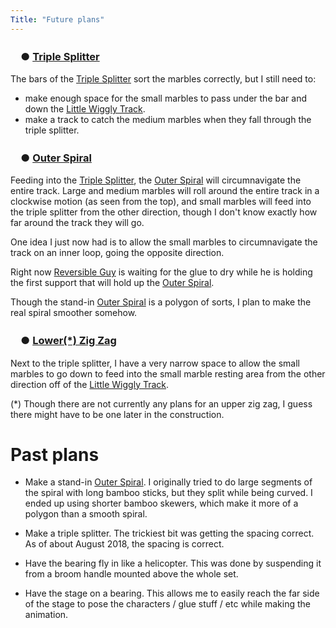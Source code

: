 ```yaml
---
Title: "Future plans"
---
```


### 　● [Triple Splitter](/p/ts)

The bars of the [Triple Splitter](/p/ts) sort the marbles correctly, but I still need to:

* make enough space for the small marbles to pass under the bar and down the [Little Wiggly Track](/p/lwt).
* make a track to catch the medium marbles when they fall through the triple splitter.

### 　● [Outer Spiral](/p/os)

Feeding into the [Triple Splitter](/p/ts), the [Outer Spiral](/p/os) will circumnavigate the entire track.  Large and medium marbles will roll around the entire track in a clockwise motion (as seen from the top), and small marbles will feed into the triple splitter from the other direction, though I don't know exactly how far around the track they will go.

One idea I just now had is to allow the small marbles to circumnavigate the track on an inner loop, going the opposite direction.

Right now [Reversible Guy](/w/rg) is waiting for the glue to dry while he is holding the first support that will hold up the [Outer Spiral](/p/os).

Though the stand-in [Outer Spiral](/p/os) is a polygon of sorts, I plan to make the real spiral smoother somehow.

### 　● [Lower(*) Zig Zag](/p/lzz)

Next to the triple splitter, I have a very narrow space to allow the small marbles to go down to feed into the small marble resting area from the other direction off of the [Little Wiggly Track](/p/lwt).

(*) Though there are not currently any plans for an upper zig zag, I guess there might have to be one later in the construction.

# Past plans

* Make a stand-in [Outer Spiral](/p/os).   I originally tried to do large segments of the spiral with long bamboo sticks, but they split while being curved.  I ended up using shorter bamboo skewers, which make it more of a polygon than a smooth spiral.

* Make a triple splitter.  The trickiest bit was getting the spacing correct.  As of about August 2018, the spacing is correct.

* Have the bearing fly in like a helicopter.  This was done by suspending it from a broom handle mounted above the whole set.

* Have the stage on a bearing.  This allows me to easily reach the far side of the stage to pose the characters / glue stuff / etc while making the animation.


